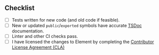 <!-- Thanks for submitting a PR! Please ensure the following requirements are met in order for us to review your PR -->

## Checklist

-   [ ] Tests written for new code (and old code if feasible).
-   [ ] New or updated `public`/`exported` symbols have accurate [TSDoc](https://tsdoc.org/) documentation.
-   [ ] Linter and other CI checks pass.
-   [ ] I have licensed the changes to Element by completing the [Contributor License Agreement (CLA)](https://cla-assistant.io/element-hq/element-web)
